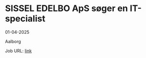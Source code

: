 # SISSEL EDELBO ApS søger en IT-specialist
01-04-2025



Aalborg

Job URL: [link](https://ase-rekruttering.career.emply.com/ad/sissel-edelbo-aps-soger-en-it-specialist/rfjqnu/da)


